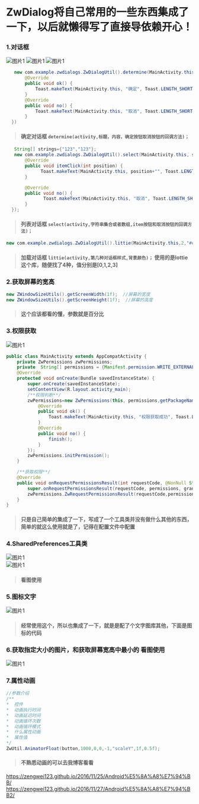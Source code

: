 # ZwDialog将自己常用的一些东西集成了一下，以后就懒得写了直接导依赖开心！

### 1.对话框
![图片1](https://github.com/zengwei123/ZwDialog/blob/master/image/1.gif)
![图片1](https://github.com/zengwei123/ZwDialog/blob/master/image/2.gif)
![图片1](https://github.com/zengwei123/ZwDialog/blob/master/image/3.gif)</br>
```java
   new com.example.zwdialogs.ZwDialogUtil().determine(MainActivity.this, "提醒", "真香警告！", new DetermineListener() {
       @Override
       public void ok() {
           Toast.makeText(MainActivity.this, "确定", Toast.LENGTH_SHORT).show();
       }
       @Override
       public void no() {
           Toast.makeText(MainActivity.this, "取消", Toast.LENGTH_SHORT).show();
       }
  })
```
> #### 确定对话框 `determine(activity,标题，内容，确定按钮取消按钮的回调方法)；`
```java
   String[] strings={"123","123"};
   new com.example.zwdialogs.ZwDialogUtil().select(MainActivity.this, strings, new SelectListener() {
       @Override
       public void itemClick(int position) {
             Toast.makeText(MainActivity.this, position+"", Toast.LENGTH_SHORT).show();
       }

       @Override
       public void no() {
              Toast.makeText(MainActivity.this, "取消", Toast.LENGTH_SHORT).show();
       }
  });
```
> #### 列表对话框 `select(activity,字符串集合或者数组,item按钮和取消按钮的回调方法)；`

```java
new com.example.zwdialogs.ZwDialogUtil().littie(MainActivity.this,2,"#eecccccc");
```
> #### 加载对话框 `littie(activity,第几种对话框样式,背景颜色)；`  使用的是lottie这个库，随便找了4种，值分别是[0,1,2,3]

### 2.获取屏幕的宽高
```java
new ZWindowSizeUtils().getScreenWidth(1f);  //屏幕的宽度
new ZWindowSizeUtils().getScreenHeight(1f);  //屏幕的高度
```
> #### 这个应该都看的懂，参数就是百分比

### 3.权限获取  
![图片1](https://github.com/zengwei123/ZwDialog/blob/master/image/3.gif)</br>
```java
public class MainActivity extends AppCompatActivity {
    private ZwPermissions zwPermissions;
    private  String[] permissions = {Manifest.permission.WRITE_EXTERNAL_STORAGE,Manifest.permission.READ_PHONE_STATE};
    @Override
    protected void onCreate(Bundle savedInstanceState) {
        super.onCreate(savedInstanceState);
        setContentView(R.layout.activity_main);
        /**权限判断**/
        zwPermissions=new ZwPermissions(this, permissions,getPackageName(), new DetermineListener() {
            @Override
            public void ok() {
                Toast.makeText(MainActivity.this, "权限获取成功", Toast.LENGTH_SHORT).show();
            }
            @Override
            public void no() {
                finish();
            }
        });
        zwPermissions.initPermission();
    }

    /**获取权限**/
    @Override
    public void onRequestPermissionsResult(int requestCode, @NonNull String[] permissions, @NonNull int[] grantResults) {
        super.onRequestPermissionsResult(requestCode, permissions, grantResults);
        zwPermissions.ZwRequestPermissionsResult(requestCode,permissions,grantResults);
    }
}
```
> #### 只是自己简单的集成了一下，写成了一个工具类并没有做什么其他的东西，简单的就这么使用就是了，记得在配置文件中配置

### 4.SharedPreferences工具类  
![图片1](https://github.com/zengwei123/ZwDialog/blob/master/image/1.png)</br>
![图片1](https://github.com/zengwei123/ZwDialog/blob/master/image/2.png)</br>

> #### 看图使用

### 5.图标文字
![图片1](https://github.com/zengwei123/ZwDialog/blob/master/image/3.png)</br>

> #### 经常使用这个，所以也集成了一下，就是是配了个文字图库其他，下面是图标的代码

### 6.获取指定大小的图片，和获取屏幕宽高中最小的 看图使用
![图片1](https://github.com/zengwei123/ZwDialog/blob/master/image/4.png)</br>

### 7.属性动画
```java
//参数介绍
/**
*  控件
*  动画执行时间
*  动画延迟时间
*  动画循环次数
*  动画循环模式
*  什么属性动画
*  属性值
*/
ZwUtil.AnimatorFloat(button,1000,0,0,-1,"scaleY",1f,0.5f);
```
> #### 不熟悉动画的可以去我博客看看
https://zengwei123.github.io/2016/11/25/Android%E5%8A%A8%E7%94%BB/
https://zengwei123.github.io/2016/11/27/Android%E5%8A%A8%E7%94%BB2/




































